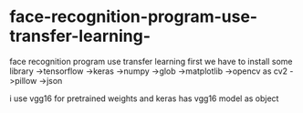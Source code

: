 # face-recognition-program-use-transfer-learning-
face recognition program use transfer learning 
first we have to install some library
->tensorflow
->keras
->numpy
->glob
->matplotlib
->opencv as cv2
->pillow
->json


i use vgg16 for  pretrained weights
and keras has vgg16 model as object
